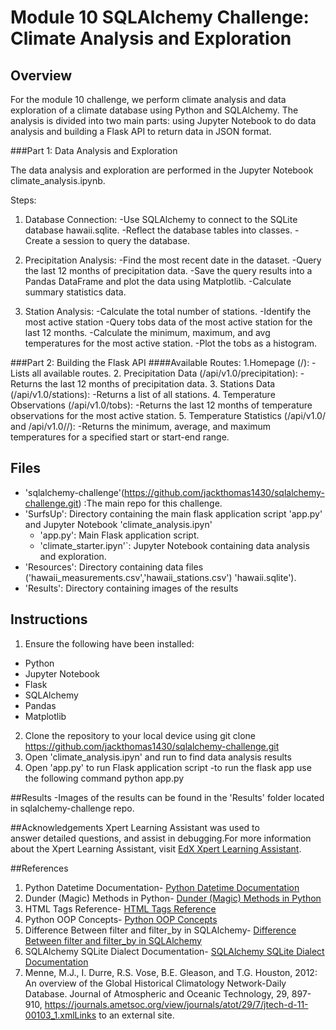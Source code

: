 # Module 10 SQLAlchemy Challenge: Climate Analysis and Exploration

## Overview
For the module 10 challenge, we perform climate analysis and data exploration of a climate database using Python and SQLAlchemy. The analysis is divided into two main parts: using Jupyter Notebook to do data analysis and building a Flask API to return data in JSON format.

###Part 1: Data Analysis and Exploration

The data analysis and exploration are performed in the Jupyter Notebook climate_analysis.ipynb.

Steps:

1. Database Connection:
    -Use SQLAlchemy to connect to the SQLite database hawaii.sqlite.
    -Reflect the database tables into classes.
    -Create a session to query the database.

2. Precipitation Analysis:
    -Find the most recent date in the dataset.
    -Query the last 12 months of precipitation data.
    -Save the query results into a Pandas DataFrame and plot the data using Matplotlib.
    -Calculate summary statistics data.

3. Station Analysis:
    -Calculate the total number of stations.
    -Identify the most active station 
    -Query tobs data of the most active station for the last 12 months.
    -Calculate the minimum, maximum, and avg temperatures for the most active station.
    -Plot the tobs as a histogram.

###Part 2: Building the Flask API
####Available Routes:
    1.Homepage (/):
        -Lists all available routes.
    2. Precipitation Data (/api/v1.0/precipitation):
        -Returns the last 12 months of precipitation data.
    3. Stations Data (/api/v1.0/stations):
        -Returns a list of all stations.
    4. Temperature Observations (/api/v1.0/tobs):
        -Returns the last 12 months of temperature observations for the most active station. 
    5. Temperature Statistics (/api/v1.0/<start> and /api/v1.0/<start>/<end>):
        -Returns the minimum, average, and maximum temperatures for a specified start or start-end range.

## Files
- 'sqlalchemy-challenge'(https://github.com/jackthomas1430/sqlalchemy-challenge.git) :The main repo for this challenge. 
- 'SurfsUp': Directory containing the main flask application script 'app.py' and Jupyter Notebook 'climate_analysis.ipyn'
    - 'app.py': Main Flask application script.
    - 'climate_starter.ipyn'`: Jupyter Notebook containing data analysis and exploration.
- 'Resources': Directory containing data files ('hawaii_measurements.csv','hawaii_stations.csv') 'hawaii.sqlite').
- 'Results': Directory containing images of the results 

## Instructions
1. Ensure the following have been installed:
- Python 
- Jupyter Notebook
- Flask
- SQLAlchemy
- Pandas
- Matplotlib
2. Clone the repository to your local device using git clone <https://github.com/jackthomas1430/sqlalchemy-challenge.git>
3. Open 'climate_analysis.ipyn' and run to find data analysis results
4. Open 'app.py' to run Flask application script
    -to run the flask app use the following command python app.py
    
##Results 
-Images of the results can be found in the 'Results' folder located in sqlalchemy-challenge repo. 

##Acknowledgements
    Xpert Learning Assistant was used to answer detailed questions, and assist in debugging.For more information about the Xpert Learning Assistant, visit [EdX Xpert Learning Assistant](https://www.edx.org/). 
    
##References
1. Python Datetime Documentation- [Python Datetime Documentation](https://docs.python.org/3/library/datetime.html#datetime.date.strftime)
2. Dunder (Magic) Methods in Python- [Dunder (Magic) Methods in Python](https://www.geeksforgeeks.org/dunder-magic-methods-python/)
3. HTML Tags Reference- [HTML Tags Reference](https://www.w3schools.com/TAGs/)
4. Python OOP Concepts- [Python OOP Concepts](https://www.geeksforgeeks.org/python-oops-concepts/)
5. Difference Between filter and filter_by in SQLAlchemy- [Difference Between filter and filter_by in SQLAlchemy](https://stackoverflow.com/questions/2128505/difference-between-filter-and-filter-by-in-sqlalchemy)
6. SQLAlchemy SQLite Dialect Documentation- [SQLAlchemy SQLite Dialect Documentation](https://docs.sqlalchemy.org/en/20/dialects/sqlite.html)
7. Menne, M.J., I. Durre, R.S. Vose, B.E. Gleason, and T.G. Houston, 2012: An overview of the Global Historical Climatology Network-Daily Database. Journal of Atmospheric and Oceanic Technology, 29, 897-910, https://journals.ametsoc.org/view/journals/atot/29/7/jtech-d-11-00103_1.xmlLinks to an external site.
